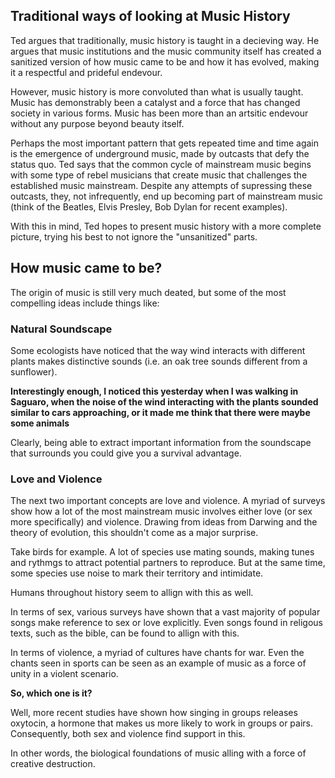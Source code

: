 
## Traditional ways of looking at Music History
Ted argues that traditionally, music history is taught in a decieving way. He argues that music institutions and the music community itself has created a sanitized version of how music came to be and how it has evolved, making it a respectful and prideful endevour.

However, music history is more convoluted than what is usually taught. Music has demonstrably been a catalyst and a force that has changed society in various forms. Music has been more than an artsitic endevour without any purpose beyond beauty itself.

Perhaps the most important pattern that gets repeated time and time again is the emergence of underground music, made by outcasts that defy the status quo. Ted says that the common cycle of mainstream music begins with some type of rebel musicians that create music that challenges the established music mainstream. Despite any attempts of supressing these outcasts, they, not infrequently, end up becoming part of mainstream music (think of the Beatles, Elvis Presley, Bob Dylan for recent examples).

With this in mind, Ted hopes to present music history with a more complete picture, trying his best to not ignore the "unsanitized" parts.

## How music came to be?
The origin of music is still very much deated, but some of the most compelling ideas include things like:

### Natural Soundscape
Some ecologists have noticed that the way wind interacts with different plants makes distinctive sounds (i.e. an oak tree sounds different from a sunflower). 

**Interestingly enough, I noticed this yesterday when I was walking in Saguaro, when the noise of the wind interacting with the plants sounded similar to cars approaching, or it made me think that there were maybe some animals**

Clearly, being able to extract important information from the soundscape that surrounds you could give you a survival advantage. 


### Love and Violence
The next two important concepts are love and violence. A myriad of surveys show how a lot of the most mainstream music involves either love (or sex more specifically) and violence. Drawing from ideas from Darwing and the theory of evolution, this shouldn't come as a major surprise.

Take birds for example. A lot of species use mating sounds, making tunes and rythmgs to attract potential partners to reproduce. But at the same time, some species use noise to mark their territory and intimidate.

Humans throughout history seem to allign with this as well.

In terms of sex, various surveys have shown that a vast majority of popular songs make reference to sex or love explicitly. Even songs found in religous texts, such as the bible, can be found to allign with this.

In terms of violence, a myriad of cultures have chants for war. Even the chants seen in sports can be seen as an example of music as a force of unity in a violent scenario.

**So, which one is it?**

Well, more recent studies have shown how singing in groups releases oxytocin, a hormone that makes us more likely to work in groups or pairs. Consequently, both sex and violence find support in this.

In other words, the biological foundations of music alling with a force of creative destruction.